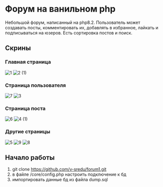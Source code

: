 # Форум на ванильном php
Небольшой форум, написанный на php8.2. Пользователь может создавать посты, комментировать их, добавлять в избранное, лайкать и подписываться на юзеров. Есть сортировка постов и поиск.

## Скрины

### Главная страница
![1](https://github.com/user-attachments/assets/afa44549-41f0-421e-a4f8-9df829485ef2)
![2 (1)](https://github.com/user-attachments/assets/594e956d-cc20-469a-b6e3-c6cfdcbe15cc)

### Страница пользователя
![7](https://github.com/user-attachments/assets/eaf985b9-445f-4ec8-a360-ad7aa9ae227e)
![3](https://github.com/user-attachments/assets/6afbff3c-8669-4615-a43f-12abb8d60a73)

### Страница поста
![6](https://github.com/user-attachments/assets/231fa620-74b4-473f-96af-eddfe464bc38)
![4 (1)](https://github.com/user-attachments/assets/a70be23e-3e57-4cad-8158-af61475eeadb)

### Другие страницы
![5](https://github.com/user-attachments/assets/60c116f4-452f-4d62-ab4d-532bad875834)
![9](https://github.com/user-attachments/assets/8708de9d-177f-4d5b-a545-95ff35f3fd1e)
![8](https://github.com/user-attachments/assets/8e5012e9-ab2f-4037-9abf-1cc4fb401872)

## Начало работы
1. git clone https://github.com/v-sredu/forum1.git
2. в файле /core/config.php настроить подключение к бд
3. импортировать данные бд из файла dump.sql
